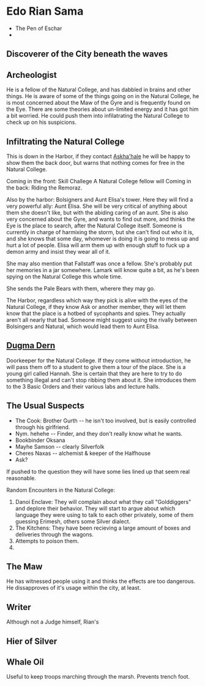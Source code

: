 # Edo Rian Sama
 - The Pen of Eschar
 - 

## Discoverer of the City beneath the waves



## Archeologist

He is a fellow of the Natural College, and has dabbled in brains and other things. He is aware of some of the things going on in the Natural College, he is most concerned about the Maw of the Gyre and is frequently found on the Eye. There are some theories about un-limited energy and it has got him a bit worried. He could push them into infilatrating the Natural College to check up on his suspicions. 

## Infiltrating the Natural College

This is down in the Harbor, if they contact [Askha'hale](/p/askhahale.md) he will be happy to show them the back door, but warns that nothing comes for free in the Natural College.

Coming in the front: Skill Challege A Natural College fellow will 
Coming in the back: Riding the Remoraz.

Also by the harbor: Bolsigners and Aunt Elisa's tower. Here they will find a very powerful ally: Aunt Elisa. She will be very critical of anything about them she doesn't like, but with the abiding caring of an aunt. She is also very concerned about the Gyre, and wants to find out more, and thinks the Eye is the place to search, after the Natural College itself. Someone is currently in charge of harmixing the storm, but she can't find out who it is, and she knows that some day, whomever is doing it is going to mess up and hurt a lot of people. Elisa will arm them up with enough stuff to fuck up a demon army and insist they wear all of it.

She may also mention that Fallstaff was once a fellow. She's probably put her memories in a jar somewhere. Lamark will know quite a bit, as he's been spying on the Natural College this whole time.

She sends the Pale Bears with them, wherere they may go.

The Harbor, regardless which way they pick is alive with the eyes of the Natural College, if they know Ask or another member, they will let them know that the place is a hotbed of sycophants and spies. They actually aren't all nearly that bad. Someone might suggest using the rivally between Bolsingers and Natural, which would lead them to Aunt Elisa.

## [Dugma Dern](/p/dern.md)

Doorkeeper for the Natural College. If they come without introduction, he will pass them off to a student to give them a tour of the place. She is a young girl called Hannah. She is certain that they are here to try to do something illegal and can't stop ribbing them about it. She introduces them to the 3 Basic Orders and their various labs and lecture halls. 

## The Usual Suspects

 * The Cook: Brother Gurth -- he isn't too involved, but is easily controlled through his girlfriend.
 * Nym. hehehe -- Finder, and they don't really know what he wants.
 * Bookbinder Oksana
 * Mayhe Samson -- clearly Silverfolk
 * Cheres Naxas -- alchemist & keeper of the Halfhouse
 * Ask?

If pushed to the question they will have some lies lined up that seem real reasonable.

Random Encounters in the Natural College:
1. Danoi Enclave: They will complain about what they call "Golddiggers" and deplore their behavior. They will start to argue about which language they were using to talk to each other privately, some of them guessing Erimesh, others some Silver dialect.
2. The Kitchens: They have been recieving a large amount of boxes and deliveries through the wagons.
3. Attempts to poison them.
4.


## The Maw

He has witnessed people using it and thinks the effects are too dangerous. He dissapproves of it's usage within the city, at least.

## Writer

Although not a Judge himself, Rian's 

## Hier of Silver

## Whale Oil

Useful to keep troops marching through the marsh. Prevents trench foot.

